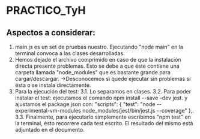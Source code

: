 # PRACTICO_TyH

Aspectos a considerar:
----------------------

   1) main.js es un set de pruebas nuestro. Ejecutando "node main" en la terminal convoca a las clases desarrolladas. 
   2) Hemos dejado el archivo comprimido en caso de que la instalación directa presente problemas. Esto se debe a que éste contiene una carpeta llamada "node_modules" que es bastante grande para cargar/descargar.
                 ->Desconocemos si quede ejecutar sin problemas si ésta o se instala directamente.
   3) Para la ejecución del test:
      3.1. Lo separamos en clases.
      3.2. Para poder instalar el test:
           ejecutamos el comando npm install --save -dev jest.
           y ajustamos el package.json con:
            "scripts": {
            "test": "node --experimental-vm-modules node_modules/jest/bin/jest.js --coverage"
                       },.
      3.3. Finalmente, para ejecutarlo simplemente escribimos "npm test" en la terminal, ésto recorrere cada test escrito.
       El resultado del mismo está adjuntado en el documento.

  
